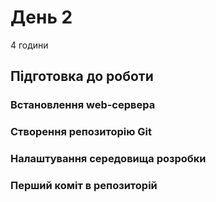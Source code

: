# День 2

4 години

## Підготовка до роботи

### Встановлення web-сервера

### Створення репозиторію Git

### Налаштування середовища розробки

### Перший коміт в репозиторій
